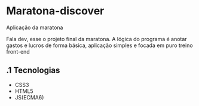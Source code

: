 # Maratona-discover
Aplicação da maratona

Fala dev, esse o projeto final da maratona. A lógica do programa é anotar gastos e lucros de forma básica, aplicação simples e focada em puro treino front-end  

## .1 Tecnologias
- CSS3
- HTML5
- JS(ECMA6)